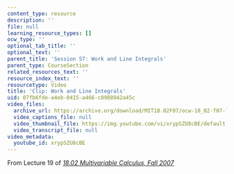 ```yaml
---
content_type: resource
description: ''
file: null
learning_resource_types: []
ocw_type: ''
optional_tab_title: ''
optional_text: ''
parent_title: 'Session 57: Work and Line Integrals'
parent_type: CourseSection
related_resources_text: ''
resource_index_text: ''
resourcetype: Video
title: 'Clip: Work and Line Integrals'
uid: 07fb6fde-a4eb-0415-a466-c8988942a45c
video_files:
  archive_url: https://archive.org/download/MIT18.02F07/ocw-18_02-f07-lec19_300k.mp4
  video_captions_file: null
  video_thumbnail_file: https://img.youtube.com/vi/xrypSZU8cBE/default.jpg
  video_transcript_file: null
video_metadata:
  youtube_id: xrypSZU8cBE
---
```


From Lecture 19 of [_18.02 Multivariable Calculus, Fall 2007_](/courses/18-02-multivariable-calculus-fall-2007/video_galleries/video-lectures)
